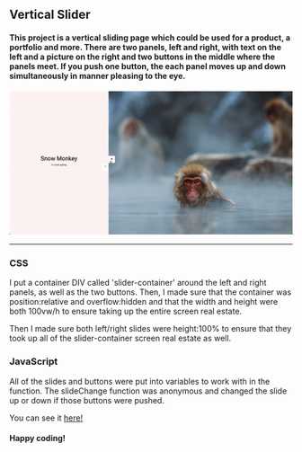 <h2>Vertical Slider</h2>

<h4>This project is a vertical sliding page which could be used for a product, a portfolio and more. There are two panels, left and right, with text on the left and a picture on the right and two buttons in the middle where the panels meet. If you push one button, the each panel moves up and down simultaneously in manner pleasing to the eye.</h4>

<img src="images/demo.gif" alt="Vertical Slider" width="800"/>

---

<h3>CSS</h3>

I put a container DIV called 'slider-container' around the left and right panels, as well as the two buttons. Then, I made sure that the container was position:relative and overflow:hidden and that the width and height were both 100vw/h to ensure taking up the entire screen real estate. 

Then I made sure both left/right slides were height:100% to ensure that they took up all of the slider-container screen real estate as well. 

<h3>JavaScript</h3>

All of the slides and buttons were put into variables to work with in the function. The slideChange function was anonymous and changed the slide up or down if those buttons were pushed. 

You can see it [here!](https://zenidith.github.io/vertical-slider/)

<h4>Happy coding!</h4>